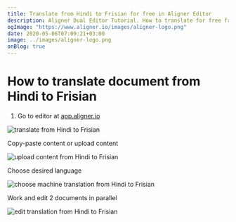 ```yaml
---
title: Translate from Hindi to Frisian for free in Aligner Editor
description: Aligner Dual Editor Tutorial. How to translate for free from Hindi to Frisian. Aligner is multilingual document management platform. 
ogImage: "https://www.aligner.io/images/aligner-logo.png"
date: 2020-05-06T07:09:21+03:00
image: ../images/aligner-logo.png
onBlog: true
---
```


# How to translate document from Hindi to Frisian

1. Go to editor at [app.aligner.io](https://app.aligner.io "Aligner App web page")

![translate from Hindi to Frisian](../aligner-blank-editor.png "translate from Hindi to Frisian")

Copy-paste content or upload content

![upload content from Hindi to Frisian](../aligner-uploaded-document.png "upload content from Hindi to Frisian")

Choose desired language

![choose machine translation from Hindi to Frisian](../aligner-language-dropdown.png "choose machine translation from Hindi to Frisian")

Work and edit 2 documents in parallel

![edit translation from Hindi to Frisian](../aligner-double-sitded-editor.png "edit translation from Hindi to Frisian")

